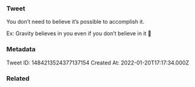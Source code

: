 ### Tweet
You don’t need to believe it’s possible to accomplish it.

Ex: Gravity believes in you even if you don’t believe in it 😬

### Metadata
Tweet ID: 1484213524377137154
Created At: 2022-01-20T17:17:34.000Z

### Related

